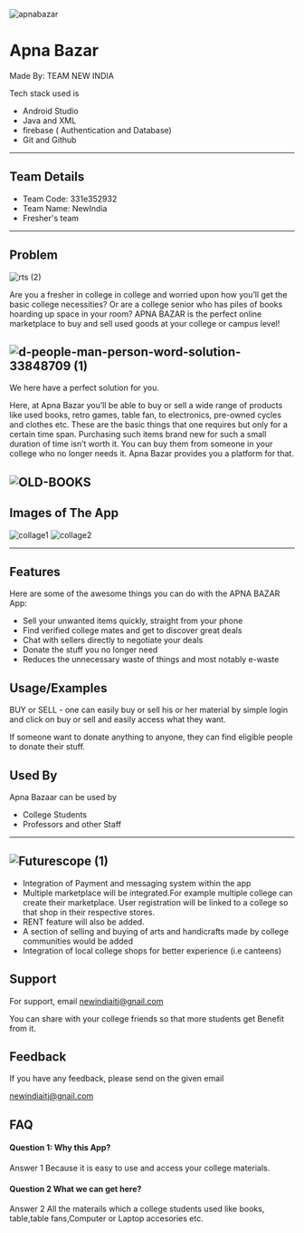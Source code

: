 ![apnabazar](https://user-images.githubusercontent.com/96831193/155880071-3d1a8b72-b988-40d6-98ce-e606087535f6.jpg)



# Apna Bazar
Made By: TEAM NEW INDIA

Tech stack used is

- Android Studio
- Java and XML
- firebase ( Authentication and Database)
- Git and Github
---

## Team Details
- Team Code: 331e352932
- Team Name: NewIndia
- Fresher's team
---


## Problem  
![rts (2)](https://user-images.githubusercontent.com/96831193/155879844-d86e1432-ff17-4afa-9a2b-52c024e3051a.jpg)

Are you a fresher in college in college and worried upon   how you’ll get the basic college necessities? Or are a college senior who has piles of books hoarding up space in your room?
APNA BAZAR is the perfect online marketplace to buy and sell used goods at your college or campus level!

## ![d-people-man-person-word-solution-33848709 (1)](https://user-images.githubusercontent.com/96831193/155879744-edff60eb-035b-42b2-9dc0-41b22cc8a380.jpg)

We here have a perfect solution for you.

Here, at Apna Bazar you’ll be able to buy or sell a wide range of products like used books, retro games, table fan, to electronics, pre-owned cycles and clothes etc.
These are the basic things that one requires but only for a certain time span. Purchasing such items brand new for such a small duration of time isn’t worth it. You can buy them from someone in your college who no longer needs it. Apna Bazar provides you a platform for that.

![OLD-BOOKS](https://user-images.githubusercontent.com/96831193/155879806-ad74ac5d-585e-41c0-8fb7-7e79a0dc26ea.jpg)
---
## Images of The App
![collage1](https://user-images.githubusercontent.com/77083567/155892573-60323ab4-19c7-47c7-807c-134ce268e1d2.jpeg)
![collage2](https://user-images.githubusercontent.com/77083567/155892591-5174d614-f809-4c3a-90f1-b01e2a0aabda.jpeg)

---
## Features

Here are some of the awesome things you can do with the APNA BAZAR App:

-	Sell your unwanted items quickly, straight from your phone 
-	Find verified college mates and get to discover great deals
-	Chat with sellers directly to negotiate your deals
-	Donate the stuff you no longer need
-	Reduces the unnecessary waste of things and most notably e-waste


## Usage/Examples

BUY or SELL - one can easily buy or sell his or her material by simple login and click on buy or sell and easily access what they want.

If someone want to donate anything to anyone, they can find eligible people to donate their stuff.


## Used By

Apna Bazaar can be used by 

- College Students
- Professors and other Staff
---

## ![Futurescope (1)](https://user-images.githubusercontent.com/96831193/155879965-0f6c120a-e7b4-4951-81b9-22a7b423b600.jpg)
-	Integration of Payment and messaging system within the app
-	Multiple marketplace will be integrated.For example multiple college can create their marketplace. User registration will be linked to a college so that shop in their respective stores.
-	RENT feature will also be added.
-	A section of selling and buying of arts and handicrafts made by college communities would be added
-	Integration of local college shops for better experience (i.e canteens)


## Support



For support, email newindiaitj@gnail.com


You can share with your college friends so that more students get Benefit from it.

## Feedback

If you have any feedback, please send on the given email

newindiaitj@gnail.com


## FAQ

#### Question 1: Why this App?

Answer 1 Because it is easy to use and access your college materials.

#### Question 2 What we can get here?

Answer 2 All the materails which a college students used like books, table,table fans,Computer or Laptop accesories etc.

